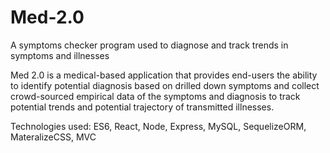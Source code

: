# Med-2.0
A symptoms checker program used to diagnose and track trends in symptoms and illnesses

Med 2.0 is a medical-based application that provides end-users the ability to identify potential diagnosis based on drilled down symptoms and collect crowd-sourced empirical data of the symptoms and diagnosis to track potential trends and potential trajectory of transmitted illnesses.

Technologies used: ES6, React, Node, Express, MySQL, SequelizeORM, MateralizeCSS, MVC
